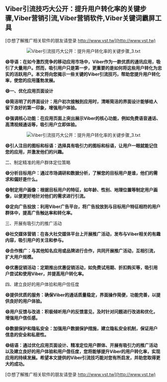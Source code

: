 ## **Viber引流技巧大公开：提升用户转化率的关键步骤,Viber营销引流,Viber营销软件,Viber关键词霸屏工具**

[😍想了解推广相关软件的朋友请登录 http://www.vst.tw](http://www.vst.tw)

 <center><img src="https://vst.tw/MP4/tuiguang/png/5.png" alt="Viber引流技巧大公开：提升用户转化率的关键步骤_3.txt"></center>

**😄导语：在如今激烈竞争的移动应用市场中，Viber作为一款优质的通讯应用，吸引了大量用户。然而，吸引用户只是第一步，更重要的是如何将这些用户转化为忠实的活跃用户。本文将向您揭示一些关键的Viber引流技巧，帮助您提升用户转化率，使您的应用蓬勃发展。**

**😄一、优化应用页面设计**

**😄简洁明了的界面设计：用户初次接触到应用时，清晰简洁的界面设计能够给人留下良好的第一印象，增强用户体验。**

**😄强调核心功能：在应用页面上突出展示Viber的核心功能，例如免费语音通话、高清视频通话等，吸引用户立即体验。**

 <center><img src="https://vst.tw/MP4/tuiguang/png/7.png" alt="Viber引流技巧大公开：提升用户转化率的关键步骤_3.txt"></center>

**😄引人注目的图标和标语：选择具有吸引力的图标和标语，让用户一眼就能记住您的应用，并激发他们的兴趣。**

二、制定精准的用户群体定位策略

**😄分析目标用户：通过市场调研和数据分析，了解您的目标用户是谁，他们的需求和偏好是什么。**

**😄制定用户画像：根据目标用户的特征，如年龄、性别、地理位置等制定用户画像，以便更好地针对他们的需求进行引流。**

**😄定向广告投放：利用Viber广告平台，将广告投放到与目标用户特征相符的用户群体中，提高广告触达率和转化率。**

三、开展有吸引力的推广活动

**😄社交媒体营销：在各大社交媒体平台上开展推广活动，发布与Viber相关的有趣内容，吸引用户的关注和参与。**

**😄合作推广：与其他知名应用或品牌进行合作，共同开展推广活动，互相引流，扩大用户规模。**

**😄优惠促销活动：定期推出优惠促销活动，如免费试用期、折扣购买等，吸引用户尝试和使用Viber，并提高用户转化率。**

四、建立良好的用户体验和用户信任度

**😄提供优质的服务：确保Viber的通话质量稳定，界面操作简便，功能完善，以提供良好的用户体验。**

**😄用户反馈与改进：积极倾听用户的反馈意见，及时针对问题进行改进和优化，增强用户信任感。**

**😄数据保护和隐私安全：加强用户数据保护措施，建立隐私安全机制，保证用户信息的安全和私密性。**

**😄结语：通过优化应用页面设计、精准定位用户群体、开展有吸引力的推广活动以及建立良好的用户体验和用户信任度，您将能够提升Viber的用户转化率，实现应用的持续发展。希望本文提供的Viber引流技巧能对您有所启发，并助您取得更大的成功。**

[😍想了解推广相关软件的朋友请登录 http://www.vst.tw](http://www.vst.tw)




